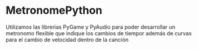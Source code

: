 # MetronomePython

Utilizamos las librerias PyGame y PyAudio para poder desarrollar un metronomo flexible que indique los cambios de tiempor además de curvas para el cambio de velocidad dentro de la canción
